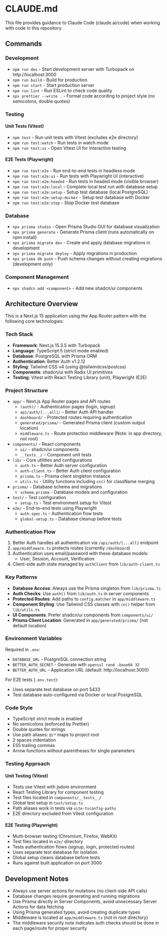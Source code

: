 # CLAUDE.md

This file provides guidance to Claude Code (claude.ai/code) when working with code in this repository.

## Commands

### Development

- `npm run dev` - Start development server with Turbopack on http://localhost:3000
- `npm run build` - Build for production
- `npm run start` - Start production server
- `npm run lint` - Run ESLint to check code quality
- `npx prettier --write .` - Format code according to project style (no semicolons, double quotes)

### Testing

#### Unit Tests (Vitest)

- `npm test` - Run unit tests with Vitest (excludes e2e directory)
- `npm run test:watch` - Run tests in watch mode
- `npm run test:ui` - Open Vitest UI for interactive testing

#### E2E Tests (Playwright)

- `npm run test:e2e` - Run end-to-end tests in headless mode
- `npm run test:e2e:ui` - Run tests with Playwright UI (interactive)
- `npm run test:e2e:headed` - Run tests in headed mode (visible browser)
- `npm run test:e2e:local` - Complete local test run with database setup
- `npm run test:e2e:setup` - Setup test database (local PostgreSQL)
- `npm run test:e2e:setup:docker` - Setup test database with Docker
- `npm run test:e2e:stop` - Stop Docker test database

### Database

- `npx prisma studio` - Open Prisma Studio GUI for database visualization
- `npx prisma generate` - Generate Prisma client (runs automatically on npm install)
- `npx prisma migrate dev` - Create and apply database migrations in development
- `npx prisma migrate deploy` - Apply migrations in production
- `npx prisma db push` - Push schema changes without creating migrations (development only)

### Component Management

- `npx shadcn add <component>` - Add new shadcn/ui components

## Architecture Overview

This is a Next.js 15 application using the App Router pattern with the following core technologies:

### Tech Stack

- **Framework**: Next.js 15.3.5 with Turbopack
- **Language**: TypeScript 5 (strict mode enabled)
- **Database**: PostgreSQL with Prisma ORM
- **Authentication**: Better Auth v1.2.12
- **Styling**: Tailwind CSS v4 (using @tailwindcss/postcss)
- **Components**: shadcn/ui with Radix UI primitives
- **Testing**: Vitest with React Testing Library (unit), Playwright (E2E)

### Project Structure

- `app/` - Next.js App Router pages and API routes
  - `(auth)/` - Authentication pages (login, signup)
  - `api/auth/[...all]/` - Better Auth API handler
  - `dashboard/` - Protected routes requiring authentication
  - `generated/prisma/` - Generated Prisma client (custom output location)
  - `middleware.ts` - Route protection middleware (Note: in app directory, not root)
- `components/` - React components
  - `ui/` - shadcn/ui components
  - `__tests__/` - Component unit tests
- `lib/` - Core utilities and configurations
  - `auth.ts` - Better Auth server configuration
  - `auth-client.ts` - Better Auth client configuration
  - `prisma.ts` - Prisma client singleton instance
  - `utils.ts` - Utility functions including `cn()` for className merging
- `prisma/` - Database schema and migrations
  - `schema.prisma` - Database models and configuration
- `test/` - Test configuration
  - `setup.ts` - Test environment setup for Vitest
- `e2e/` - End-to-end tests using Playwright
  - `auth.spec.ts` - Authentication flow tests
  - `global-setup.ts` - Database cleanup before tests

### Authentication Flow

1. Better Auth handles all authentication via `/api/auth/[...all]` endpoint
2. `app/middleware.ts` protects routes (currently `/dashboard`)
3. Authentication uses email/password with these database models:
   - User, Session, Account, Verification
4. Client-side auth state managed by `authClient` from `lib/auth-client.ts`

### Key Patterns

- **Database Access**: Always use the Prisma singleton from `lib/prisma.ts`
- **Auth Checks**: Use `auth()` from `lib/auth.ts` in server components
- **Protected Routes**: Add paths to `config.matcher` in `app/middleware.ts`
- **Component Styling**: Use Tailwind CSS classes with `cn()` helper from `lib/utils.ts`
- **UI Components**: Prefer shadcn/ui components from `components/ui/`
- **Prisma Client Location**: Generated in `app/generated/prisma/` (not default location)

### Environment Variables

Required in `.env`:

- `DATABASE_URL` - PostgreSQL connection string
- `BETTER_AUTH_SECRET` - Generate with `openssl rand -base64 32`
- `BETTER_AUTH_URL` - Application URL (default: http://localhost:3000)

For E2E tests (`.env.test`):

- Uses separate test database on port 5433
- Test database auto-configured via Docker or local PostgreSQL

### Code Style

- TypeScript strict mode is enabled
- No semicolons (enforced by Prettier)
- Double quotes for strings
- Use path aliases: `@/*` maps to project root
- 2 spaces indentation
- ES5 trailing commas
- Arrow functions without parentheses for single parameters

### Testing Approach

#### Unit Testing (Vitest)

- Tests use Vitest with jsdom environment
- React Testing Library for component testing
- Test files located in `components/__tests__/`
- Global test setup in `test/setup.ts`
- Path aliases work in tests via `vite-tsconfig-paths`
- E2E directory excluded from Vitest configuration

#### E2E Testing (Playwright)

- Multi-browser testing (Chromium, Firefox, WebKit)
- Test files located in `e2e/` directory
- Tests authentication flows (signup, login, protected routes)
- Uses separate test database for isolation
- Global setup cleans database before tests
- Runs against built application on port 3000

## Development Notes

- Always use server actions for mutations (no client-side API calls)
- Database changes require generating and running migrations
- Use Prisma directly in Server Components, avoid unnecessary Server Actions for data fetching
- Using Prisma generated types, avoid creating duplicate types
- Middleware is located at `app/middleware.ts` (not in root directory)
- The middleware security note indicates auth checks should be done in each page/route for proper security
